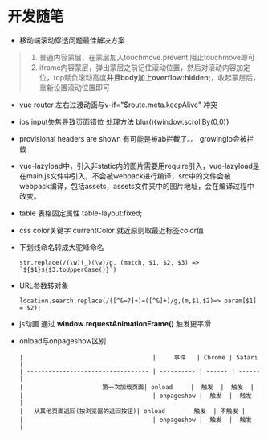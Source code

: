 # 开发随笔

- 移动端滚动穿透问题最佳解决方案

> 1. 普通内容蒙层，在蒙层加入touchmove.prevent 阻止touchmove即可
> 2. iframe内容蒙层，弹出蒙层之前记住滚动位置，然后对滚动内容加定位，top赋负滚动高度**并且body加上overflow:hidden;**，收起蒙层后，重新设置滚动位置即可

- vue router 左右过渡动画与v-if="$route.meta.keepAlive" 冲突

- ios input失焦导致页面错位 处理方法 blur(){window.scrollBy(0,0)}

- provisional headers are shown 有可能是被ab拦截了。。 growingIo会被拦截

- vue-lazyload中，引入非static内的图片需要用require引入，vue-lazyload是在main.js文件中引入，不会被webpack进行编译，src中的文件会被webpack编译，包括assets，assets文件夹中的图片地址，会在编译过程中改变。

- table 表格固定属性 table-layout:fixed;

- css color关键字 currentColor 就近原则取最近标签color值

- 下划线命名转成大驼峰命名

      str.replace(/(\w)(_)(\w)/g, (match, $1, $2, $3) => `${$1}${$3.toUpperCase()}`)

- URL参数转对象

      location.search.replace(/([^&=?]+)=([^&]+)/g,(m,$1,$2)=> param[$1] = $2);

- js动画 通过 **window.requestAnimationFrame()** 触发更平滑

- onload与onpageshow区别

      |                                    |     事件   | Chrome | Safari |
      | ---------------------------------- | ---------- | ------ | ------ |
      |                      第一次加载页面| onload     |  触发  |  触发  |
      |                                    | onpageshow |  触发  |  触发  |
      |   从其他页面返回(按浏览器的返回按钮)| onload     |  触发  | 不触发 |
      |                                    | onpageshow |  触发  |  触发  |

